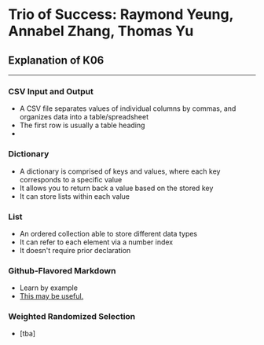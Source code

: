 # Trio of Success: Raymond Yeung, Annabel Zhang, Thomas Yu
## Explanation of K06

---

### CSV Input and Output
* A CSV file separates values of individual columns by commas, and organizes data into a table/spreadsheet
* The first row is usually a table heading
*

### Dictionary
* A dictionary is comprised of keys and values, where each key corresponds to a specific value
* It allows you to return back a value based on the stored key
* It can store lists within each value

### List
* An ordered collection able to store different data types
* It can refer to each element via a number index
* It doesn't require prior declaration

### Github-Flavored Markdown
* Learn by example
* [This may be useful.](https://guides.github.com/features/mastering-markdown/)

### Weighted Randomized Selection
* [tba]

